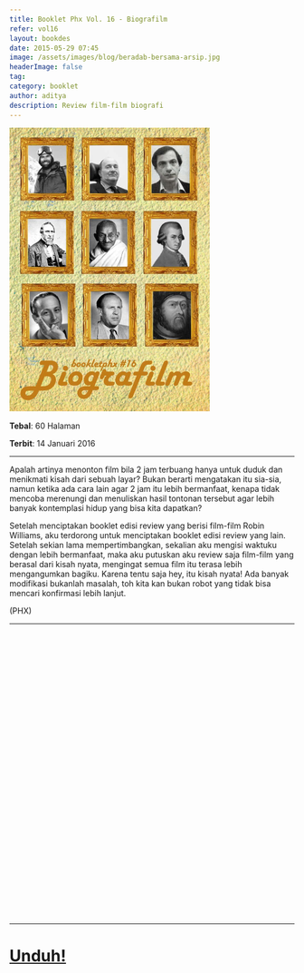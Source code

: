 ```yaml
---
title: Booklet Phx Vol. 16 - Biografilm
refer: vol16
layout: bookdes
date: 2015-05-29 07:45
image: /assets/images/blog/beradab-bersama-arsip.jpg
headerImage: false
tag:
category: booklet
author: aditya
description: Review film-film biografi
---
```


<img class="image" src="/assets/images/cover/booklet16.jpg" alt="__" height="500px">

__Tebal__: 60 Halaman

__Terbit__: 14 Januari 2016

***

Apalah artinya menonton film bila 2 jam terbuang hanya untuk duduk dan menikmati kisah dari sebuah layar? Bukan berarti mengatakan itu sia-sia, namun ketika ada cara lain agar 2 jam itu lebih bermanfaat, kenapa tidak mencoba merenungi dan menuliskan hasil tontonan tersebut agar lebih banyak kontemplasi hidup yang bisa kita dapatkan?

Setelah menciptakan booklet edisi review yang berisi film-film Robin Williams, aku terdorong untuk menciptakan booklet edisi review yang lain. Setelah sekian lama mempertimbangkan, sekalian aku mengisi waktuku dengan lebih bermanfaat, maka aku putuskan aku review saja film-film yang berasal dari kisah nyata, mengingat semua film itu terasa lebih mengangumkan bagiku. Karena tentu saja hey, itu kisah nyata! Ada banyak modifikasi bukanlah masalah, toh kita kan bukan robot yang tidak bisa mencari konfirmasi lebih lanjut.

(PHX)

***

<div data-configid="7319434/60844357" style="width:100%; height:500px;" class="issuuembed"></div>
<script type="text/javascript" src="//e.issuu.com/embed.js" async="true"></script>

***

# [Unduh!][akses]

[akses]: http://phoenixfin.github.io/assets/pdf/bookletphx/booklet16.pdf

